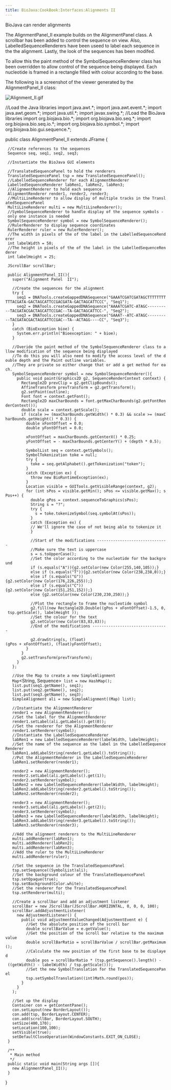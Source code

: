 ```yaml
---
title: BioJava:CookBook:Interfaces:Alignments II
---
```


BioJava can render alignments

The AlignmentPanel\_II example builds on the AlignmentPanel class. A
scrollbar has been added to control the sequence on view. Also,
LabelledSequenceRenderers have been useed to label each sequence in the
the alignment. Lastly, the look of the sequences has been modifed.

To allow this the paint method of the SymbolSequenceRenderer class has
been overridden to allow control of the sequence being displayed. Each
nucleotide is framed in a rectangle filled with colour according to the
base.

The following is a screenshot of the viewer generated by the
AlignmentPanel\_II class:

![](Alignment_II.gif "Alignment_II.gif")

<java> //Load the Java libraries import java.awt.\*; import
java.awt.event.\*; import java.awt.geom.\*; import java.util.\*; import
javax.swing.\*; //Load the BioJava libraries import org.biojava.bio.\*;
import org.biojava.bio.seq.\*; import org.biojava.bio.seq.io.\*; import
org.biojava.bio.symbol.\*; import org.biojava.bio.gui.sequence.\*;

public class AlignmentPanel\_II extends JFrame {

` //Create references to the sequences`  
` Sequence seq, seq1, seq2, seq3;`  
  
` //Instantiate the BioJava GUI elements`  
  
` //TranslatedSequencePanel to hold the renderers `  
` TranslatedSequencePanel tsp = new TranslatedSequencePanel();`  
` //LabelledSequenceRenderer for each AlignmentRenderer`  
` LabelledSequenceRenderer labRen1, labRen2, labRen3;`  
` //AlignmentRenderer to hold each sequence`  
` AlignmentRenderer render1, render2, render3;`  
` //MultiLineRenderer to allow display of multiple tracks in the TranslatedSequencePanel`  
` MultiLineRenderer multi = new MultiLineRenderer();`  
` //SymbolSequenceRenderer to handle display of the sequence symbols - only one instance is needed`  
` SymbolSequenceRenderer symbol = new SymbolSequenceRenderer();`  
` //RulerRenderer to display sequence coordinates`  
` RulerRenderer ruler = new RulerRenderer();`  
` //The width in pixels of the of the label in the LabelledSequenceRenderer `  
` int labelWidth = 50;`  
` //The height in pixels of the of the label in the LabelledSequenceRenderer `  
` int labelHeight = 25;`

` JScrollBar scrollBar;`  
` `  
` public AlignmentPanel_II(){`  
`   super("Alignment Panel  II");`

`   //Create the sequences for the alignment`  
`   try {`  
`     seq1 = DNATools.createGappedDNASequence("GAAATCGATCGATAGCTTTTTTTTTTTACGATA-GACTAGCATTCCGACGATA-GACTAGCATTCCC", "Seq1");`  
`     seq2 = DNATools.createGappedDNASequence("AAAATCGATC-ATAGC----------TACGATACGACTAGCATTCCGAC--TA-GACTAGCATTCC-", "Seq2");`  
`     seq3 = DNATools.createGappedDNASequence("GAAAT--ATC-ATAGC----------TACGATACGACTAGCATTCCGAC--TA--ACTAGG----CC", "Seq3");`  
`   }`  
`   catch (BioException bioe) {`  
`     System.err.println("Bioexception: " + bioe);`  
`   }`  
`   `  
`   //Overide the paint method of the SymbolSequenceRenderer class to allow modification of the sequence being displayed`  
`   //To do this you will also need to modify the access level of the double depth and the Paint outline variables.`  
`   //They are private so either change that or add a get method for each.`  
`   SymbolSequenceRenderer symbol = new SymbolSequenceRenderer(){`  
`     public void paint(Graphics2D g2, SequenceRenderContext context) {`  
`       Rectangle2D prevClip = g2.getClipBounds();`  
`       AffineTransform prevTransform = g2.getTransform();`  
`       g2.setPaint(outline);`  
`       Font font = context.getFont();`  
`       Rectangle2D maxCharBounds = font.getMaxCharBounds(g2.getFontRenderContext());`  
`       double scale = context.getScale();`  
`       if (scale >= (maxCharBounds.getWidth() * 0.3) && scale >= (maxCharBounds.getHeight() * 0.3)) {`  
`         double xFontOffset = 0.0;`  
`         double yFontOffset = 0.0;`

`         xFontOffset = maxCharBounds.getCenterX() * 0.25;`  
`         yFontOffset = - maxCharBounds.getCenterY() + (depth * 0.5);`

`         SymbolList seq = context.getSymbols();`  
`         SymbolTokenization toke = null;`  
`         try {`  
`           toke = seq.getAlphabet().getTokenization("token");`  
`         } `  
`         catch (Exception ex) {`  
`           throw new BioRuntimeException(ex);`  
`         }`  
`         Location visible = GUITools.getVisibleRange(context, g2);`  
`         for (int sPos = visible.getMin(); sPos <= visible.getMax(); sPos++) {`  
`           double gPos = context.sequenceToGraphics(sPos);`  
`           String s = "?";`  
`           try {`  
`             s = toke.tokenizeSymbol(seq.symbolAt(sPos));`  
`           } `  
`           catch (Exception ex) {`  
`           // We'll ignore the case of not being able to tokenize it`  
`           }`

`           //Start of the modifications -------------------------------`  
`           //Make sure the text is uppercase`  
`           s = s.toUpperCase();`  
`           //Set the color according to the nucleotide for the background`  
`           if (s.equals("A")){g2.setColor(new Color(255,140,105));}`  
`           else if (s.equals("T")){g2.setColor(new Color(238,238,0));}`  
`           else if (s.equals("G")){g2.setColor(new Color(176,226,255));}`  
`           else if (s.equals("C")){g2.setColor(new Color(151,251,152));}`  
`           else {g2.setColor(new Color(230,230,250));}`  
`           `  
`           //Plot the rectangle to frame the nucleotide symbol`  
`           g2.fill(new Rectangle2D.Double((gPos + xFontOffset)-1.5, 0, tsp.getScale(), labelHeight ));`  
`           //Set the colour for the text`  
`           g2.setColor(new Color(83,83,83));`  
`           //End of the modifications ---------------------------------`

`           g2.drawString(s, (float)(gPos + xFontOffset), (float)yFontOffset);`  
`         }`  
`       }`  
`       g2.setTransform(prevTransform);`  
`     }`  
`   };`  
` `  
`   //Use the Map to create a new SimpleAlignment`  
`   Map`<String, Sequence>` list = new HashMap();        `  
`   list.put(seq1.getName(), seq1);        `  
`   list.put(seq2.getName(), seq2);        `  
`   list.put(seq3.getName(), seq3);`  
`   SimpleAlignment ali = new SimpleAlignment((Map) list);`

`   //Instantiate the AlignmentRenderer`  
`   render1 = new AlignmentRenderer();`  
`   //Set the label for the AlignmentRenderer`  
`   render1.setLabel(ali.getLabels().get(0));`  
`   //Set the renderer for the AlignmentRenderer`  
`   render1.setRenderer(symbol);`  
`   //Instantiate the LabelledSequenceRenderer`  
`   labRen1 = new LabelledSequenceRenderer(labelWidth, labelHeight);`  
`   //Set the name of the sequence as the label in the LabelledSequenceRenderer`  
`   labRen1.addLabelString(render1.getLabel().toString());`  
`   //Put the AlignmentRenderer in the LabelledSequenceRenderer`  
`   labRen1.setRenderer(render1);`

`   render2 = new AlignmentRenderer();  `  
`   render2.setLabel(ali.getLabels().get(1));`  
`   render2.setRenderer(symbol);`  
`   labRen2 = new LabelledSequenceRenderer(labelWidth, labelHeight);`  
`   labRen2.addLabelString(render2.getLabel().toString());`  
`   labRen2.setRenderer(render2);`  
`   `  
`   render3 = new AlignmentRenderer(); `  
`   render3.setLabel(ali.getLabels().get(2));`  
`   render3.setRenderer(symbol);`  
`   labRen3 = new LabelledSequenceRenderer(labelWidth, labelHeight);`  
`   labRen3.addLabelString(render3.getLabel().toString());`  
`   labRen3.setRenderer(render3);`

`   //Add the alignment renderers to the MultiLineRenderer`  
`   multi.addRenderer(labRen1);`  
`   multi.addRenderer(labRen2);`  
`   multi.addRenderer(labRen3);`  
`   //Add the ruler to the MultiLineRenderer`  
`   multi.addRenderer(ruler);`

`   //Set the sequence in the TranslatedSequencePanel`  
`   tsp.setSequence((SymbolList)ali);`  
`   //Set the background colour of the TranslatedSequencePanel`  
`   tsp.setOpaque(true);`  
`   tsp.setBackground(Color.white);`  
`   //Set the renderer for the TranslatedSequencePanel`  
`   tsp.setRenderer(multi);   `  
`   `  
`   //Create a scrollbar and add an adjustment listener`  
`   scrollBar = new JScrollBar(JScrollBar.HORIZONTAL, 0, 0, 0, 100);`  
`   scrollBar.addAdjustmentListener(`  
`     new AdjustmentListener() {`  
`       public void adjustmentValueChanged(AdjustmentEvent e) {`  
`         //Get the absolute position of the scroll bar`  
`         double scrollBarValue = e.getValue();`  
`         //Get the position of the scroll bar relative to the maximum value`  
`         double scrollBarRatio = scrollBarValue / scrollBar.getMaximum();`  
`         //Calculate the new position of the first base to be displayed`  
`         double pos = scrollBarRatio * (tsp.getSequence().length() - ((getWidth() - labelWidth) / tsp.getScale()));`  
`         //Set the new SymbolTranslation for the TranslatedSequencePanel`  
`         tsp.setSymbolTranslation((int)Math.round(pos));`  
`       }`  
`     } `  
`   );`  
`   `  
`   //Set up the display`  
`   Container con = getContentPane();`  
`   con.setLayout(new BorderLayout());`  
`   con.add(tsp, BorderLayout.CENTER);`  
`   con.add(scrollBar, BorderLayout.SOUTH);`  
`   setSize(400,170);`  
`   setLocation(100,100);`  
`   setVisible(true);`  
`   setDefaultCloseOperation(WindowConstants.EXIT_ON_CLOSE);`  
` }`  
` `  
` /**`  
`  * Main method`  
`  */`  
` public static void main(String args []){`  
`   new AlignmentPanel_II();`  
` }`

} </java>
